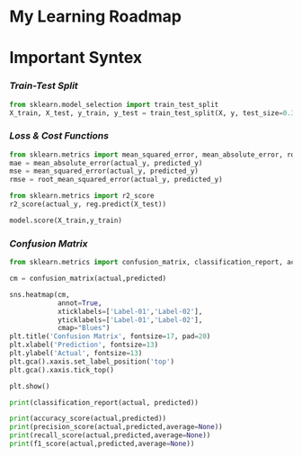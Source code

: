 # My Learning Roadmap

# Important Syntex

### ***Train-Test Split***  
```python
from sklearn.model_selection import train_test_split
X_train, X_test, y_train, y_test = train_test_split(X, y, test_size=0.30, random_state=42)
```

### ***Loss & Cost Functions***  
```python
from sklearn.metrics import mean_squared_error, mean_absolute_error, root_mean_squared_error
mae = mean_absolute_error(actual_y, predicted_y)
mse = mean_squared_error(actual_y, predicted_y)
rmse = root_mean_squared_error(actual_y, predicted_y)
```
```python
from sklearn.metrics import r2_score
r2_score(actual_y, reg.predict(X_test))
```
```python
model.score(X_train,y_train)
```

### ***Confusion Matrix***  
```python
from sklearn.metrics import confusion_matrix, classification_report, accuracy_score, precision_score, recall_score, f1_score
```
```python
cm = confusion_matrix(actual,predicted)
```
```python
sns.heatmap(cm, 
            annot=True,
            xticklabels=['Label-01','Label-02'],
            yticklabels=['Label-01','Label-02'],
            cmap="Blues")
plt.title('Confusion Matrix', fontsize=17, pad=20)
plt.xlabel('Prediction', fontsize=13)
plt.ylabel('Actual', fontsize=13)
plt.gca().xaxis.set_label_position('top') 
plt.gca().xaxis.tick_top()

plt.show()
```
```python
print(classification_report(actual, predicted))
```
```python
print(accuracy_score(actual,predicted))
print(precision_score(actual,predicted,average=None))
print(recall_score(actual,predicted,average=None))
print(f1_score(actual,predicted,average=None))
```



